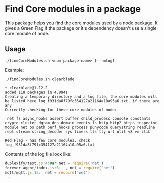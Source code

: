 # Find Core modules in a package

This package helps you find the core modules used by a node package. It gives a Green Flag if the package or it's dependency doesn't use a single core module of node.

## Usage
    ./findCoreModules.sh <npm-package-name> [--rmlog]

Example: 
```
./findCoreModules.sh clearblade

+ clearblade@1.12.2
added 118 packages in 4.894s
Creating a temporary directory and a log file, the core modules will be listed here log_f931da8f79fc354127a21164a10a95a6.txt, if there are any
Currently checking for these core modules of node:

 net fs async_hooks assert buffer child_process console constants crypto cluster dgram dns domain events fs http http2 https inspector module net os path perf_hooks process punycode querystring readline repl stream string_decoder sys timers tls tty url util v8 vm zlib

Red Flag - has few core modules, check log_f931da8f79fc354127a21164a10a95a6.txt
```

Contents of the log file look like:
```js
duplexify/test.js:4:var net = require('net')
forever-agent/index.js:6:  , net = require('net')
mqtt/mqtt.js:15:  net = require('net')
...
```